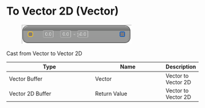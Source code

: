 # To Vector 2D (Vector)

<div align="left" data-full-width="false">

<figure><img src="To_Vector_2D_(Vector).png" alt=""><figcaption></figcaption></figure>

</div>

Cast from Vector to Vector 2D

<table>
<thead><tr><th width="250">Type</th><th width="200">Name</th><th>Description</th></tr></thead>
<tbody>
<tr><td>Vector Buffer</td><td>Vector</td><td>Vector to Vector 2D</td></tr>
<tr><td>Vector 2D Buffer</td><td>Return Value</td><td>Vector to Vector 2D</td></tr>
</tbody>
</table>